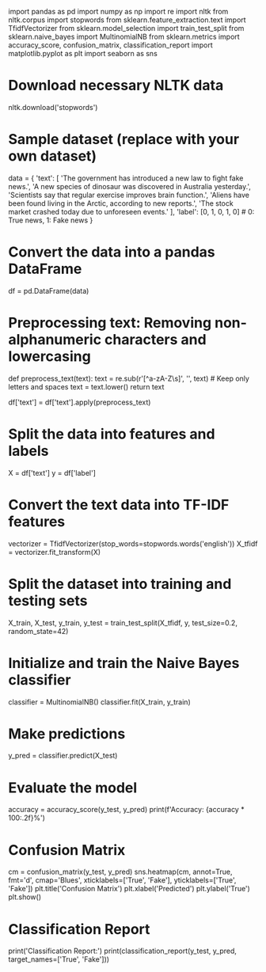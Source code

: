 import pandas as pd
import numpy as np
import re
import nltk
from nltk.corpus import stopwords
from sklearn.feature_extraction.text import TfidfVectorizer
from sklearn.model_selection import train_test_split
from sklearn.naive_bayes import MultinomialNB
from sklearn.metrics import accuracy_score, confusion_matrix, classification_report
import matplotlib.pyplot as plt
import seaborn as sns

# Download necessary NLTK data
nltk.download('stopwords')

# Sample dataset (replace with your own dataset)
data = {
    'text': [
        'The government has introduced a new law to fight fake news.',
        'A new species of dinosaur was discovered in Australia yesterday.',
        'Scientists say that regular exercise improves brain function.',
        'Aliens have been found living in the Arctic, according to new reports.',
        'The stock market crashed today due to unforeseen events.'
    ],
    'label': [0, 1, 0, 1, 0] # 0: True news, 1: Fake news
}

# Convert the data into a pandas DataFrame
df = pd.DataFrame(data)

# Preprocessing text: Removing non-alphanumeric characters and lowercasing
def preprocess_text(text):
    text = re.sub(r'[^a-zA-Z\s]', '', text) # Keep only letters and spaces
    text = text.lower()
    return text

df['text'] = df['text'].apply(preprocess_text)

# Split the data into features and labels
X = df['text']
y = df['label']

# Convert the text data into TF-IDF features
vectorizer = TfidfVectorizer(stop_words=stopwords.words('english'))
X_tfidf = vectorizer.fit_transform(X)

# Split the dataset into training and testing sets
X_train, X_test, y_train, y_test = train_test_split(X_tfidf, y, test_size=0.2, random_state=42)

# Initialize and train the Naive Bayes classifier
classifier = MultinomialNB()
classifier.fit(X_train, y_train)

# Make predictions
y_pred = classifier.predict(X_test)

# Evaluate the model
accuracy = accuracy_score(y_test, y_pred)
print(f'Accuracy: {accuracy * 100:.2f}%')

# Confusion Matrix
cm = confusion_matrix(y_test, y_pred)
sns.heatmap(cm, annot=True, fmt='d', cmap='Blues', xticklabels=['True', 'Fake'], yticklabels=['True', 'Fake'])
plt.title('Confusion Matrix')
plt.xlabel('Predicted')
plt.ylabel('True')
plt.show()

# Classification Report
print('Classification Report:')
print(classification_report(y_test, y_pred, target_names=['True', 'Fake']))
